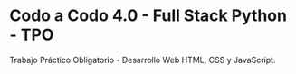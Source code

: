 # Codo a Codo 4.0 - Full Stack Python - TPO

Trabajo Práctico Obligatorio - Desarrollo Web HTML, CSS y JavaScript.
